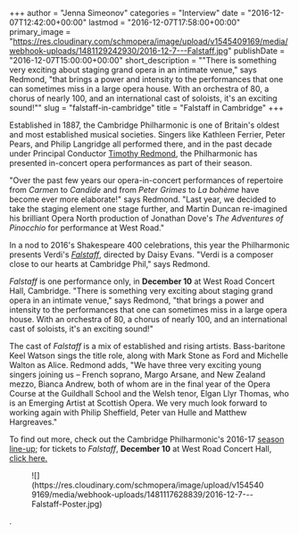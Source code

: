 +++
author = "Jenna Simeonov"
categories = "Interview"
date = "2016-12-07T12:42:00+00:00"
lastmod = "2016-12-07T17:58:00+00:00"
primary_image = "https://res.cloudinary.com/schmopera/image/upload/v1545409169/media/webhook-uploads/1481129242930/2016-12-7---Falstaff.jpg"
publishDate = "2016-12-07T15:00:00+00:00"
short_description = "&quot;There is something very exciting about staging grand opera in an intimate venue,&quot; says Redmond, &quot;that brings a power and intensity to the performances that one can sometimes miss in a large opera house. With an orchestra of 80, a chorus of nearly 100, and an international cast of soloists, it&#039;s an exciting sound!&quot;"
slug = "falstaff-in-cambridge"
title = "Falstaff in Cambridge"
+++

Established in 1887, the Cambridge Philharmonic is one of Britain's oldest and most established musical societies. Singers like Kathleen Ferrier, Peter Pears, and Philip Langridge all performed there, and in the past decade under Principal Conductor [Timothy Redmond](http://cam-phil.org.uk/bio/TimRedmond.html), the Philharmonic has presented in-concert opera performances as part of their season. 

"Over the past few years our opera-in-concert performances of repertoire from *Carmen* to *Candide* and from *Peter Grimes* to *La bohème* have become ever more elaborate!" says Redmond. "Last year, we decided to take the staging element one stage further, and Martin Duncan re-imagined his brilliant Opera North production of Jonathan Dove's *The Adventures of Pinocchio* for performance at West Road."

In a nod to 2016's Shakespeare 400 celebrations, this year the Philharmonic presents Verdi's [*Falstaff*,](https://www.cambridgelivetrust.co.uk/tickets/events/cambridge-philharmonic-verdi-falstaff) directed by Daisy Evans. "Verdi is a composer close to our hearts at Cambridge Phil," says Redmond. 

*Falstaff* is one performance only, in **December 10** at West Road Concert Hall, Cambridge. "There is something very exciting about staging grand opera in an intimate venue," says Redmond, "that brings a power and intensity to the performances that one can sometimes miss in a large opera house. With an orchestra of 80, a chorus of nearly 100, and an international cast of soloists, it's an exciting sound!"

The cast of *Falstaff* is a mix of established and rising artists. Bass-baritone Keel Watson sings the title role, along with Mark Stone as Ford and Michelle Walton as Alice. Redmond adds, "We have three very exciting young singers joining us – French soprano, Margo Arsane, and New Zealand mezzo, Bianca Andrew, both of whom are in the final year of the Opera Course at the Guildhall School and the Welsh tenor, Elgan Llyr Thomas, who is an Emerging Artist at Scottish Opera. We very much look forward to working again with Philip Sheffield, Peter van Hulle and Matthew Hargreaves."

To find out more, check out the Cambridge Philharmonic's 2016-17 [season line-up](http://cam-phil.org.uk/programme.html); for tickets to *Falstaff*, **December 10** at West Road Concert Hall, [click here.](http://cam-phil.org.uk/programme.html?showpayments#2016-12-10)

<figure data-type="image">
![](https://res.cloudinary.com/schmopera/image/upload/v1545409169/media/webhook-uploads/1481117628839/2016-12-7---Falstaff-Poster.jpg)
</figure>. 


